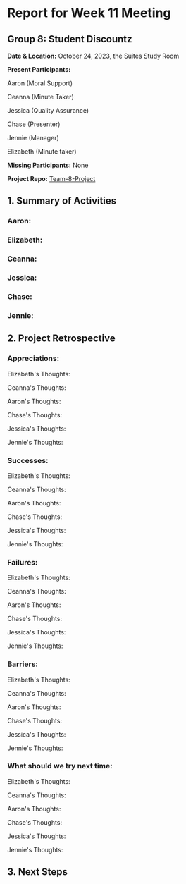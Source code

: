 # Report for Week 11 Meeting

## Group 8: Student Discountz

**Date & Location:** October 24, 2023, the Suites Study Room

**Present Participants:**

Aaron (Moral Support)

Ceanna (Minute Taker) 

Jessica (Quality Assurance)

Chase (Presenter)

Jennie (Manager)

Elizabeth (Minute taker)

**Missing Participants:** None 

**Project Repo:** [Team-8-Project](https://github.com/aaronr7734/team-8-project "Our Repository")

## 1. Summary of Activities

### **Aaron**:


### **Elizabeth**:


### **Ceanna**:


### **Jessica**:


### **Chase**:


### **Jennie**:



## 2. Project Retrospective


### **Appreciations**: 

   Elizabeth's Thoughts:
   
   Ceanna's Thoughts:

   Aaron's Thoughts: 

   Chase's Thoughts: 
   
   Jessica's Thoughts:  
   
   Jennie's Thoughts:

### **Successes**: 

   Elizabeth's Thoughts: 
   
   Ceanna's Thoughts:

   
   Aaron's Thoughts: 

   
   Chase's Thoughts:

   
   Jessica's Thoughts: 

   
   Jennie's Thoughts:


### **Failures**: 

   Elizabeth's Thoughts:
   
   Ceanna's Thoughts: 

   
   Aaron's Thoughts: 

   
   Chase's Thoughts: 
   
   Jessica's Thoughts: 

   
   Jennie's Thoughts: 

### **Barriers**: 

   Elizabeth's Thoughts: 

   Ceanna's Thoughts:
   
   Aaron's Thoughts:
   
   Chase's Thoughts: 
   
   Jessica's Thoughts: 
   
   Jennie's Thoughts: 

   
### **What should we try next time**: 

   Elizabeth's Thoughts: 
   
   Ceanna's Thoughts: 
   
   Aaron's Thoughts: 
   
   Chase's Thoughts: 
   
   Jessica's Thoughts: 

   Jennie's Thoughts:
   
   
## 3. Next Steps



